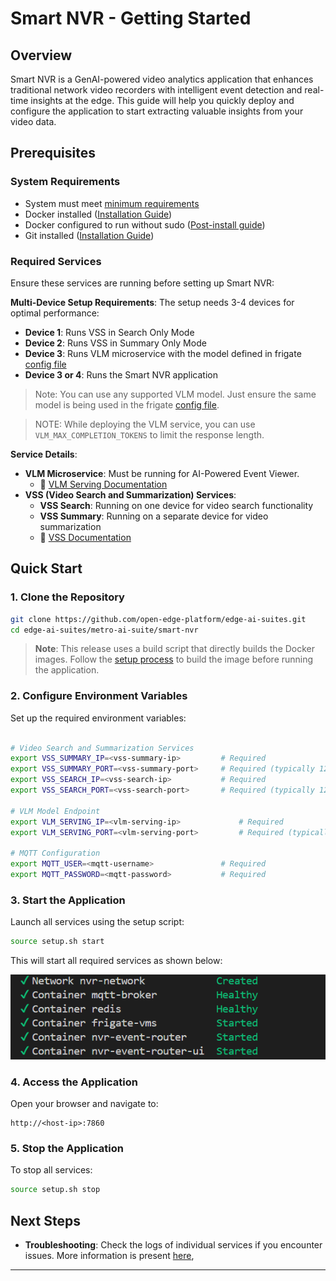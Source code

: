 # Smart NVR - Getting Started

## Overview

Smart NVR is a GenAI-powered video analytics application that enhances traditional network video recorders with intelligent event detection and real-time insights at the edge. This guide will help you quickly deploy and configure the application to start extracting valuable insights from your video data.

## Prerequisites

### System Requirements
- System must meet [minimum requirements](./system-requirements.md)
- Docker installed ([Installation Guide](https://docs.docker.com/get-docker/))
- Docker configured to run without sudo ([Post-install guide](https://docs.docker.com/engine/install/linux-postinstall/))
- Git installed ([Installation Guide](https://git-scm.com/book/en/v2/Getting-Started-Installing-Git))

### Required Services
Ensure these services are running before setting up Smart NVR:

**Multi-Device Setup Requirements**: The setup needs 3-4 devices for optimal performance:
- **Device 1**: Runs VSS in Search Only Mode
- **Device 2**: Runs VSS in Summary Only Mode  
- **Device 3**: Runs VLM microservice with the model defined in frigate [config file](../../resources/frigate-config/config.yml)
- **Device 3 or 4**: Runs the Smart NVR application

> Note: You can use any supported VLM model. Just ensure the same model is being used in the frigate [config file](../../resources/frigate-config/config.yml). 

> NOTE: While deploying the VLM service, you can use `VLM_MAX_COMPLETION_TOKENS` to limit the response length. 

**Service Details**:
- **VLM Microservice**: Must be running for AI-Powered Event Viewer. 
  - 📖 [VLM Serving Documentation](https://github.com/open-edge-platform/edge-ai-libraries/blob/main/microservices/vlm-openvino-serving/docs/user-guide/get-started.md) 
- **VSS (Video Search and Summarization) Services**:
  - **VSS Search**: Running on one device for video search functionality
  - **VSS Summary**: Running on a separate device for video summarization
  - 📖 [VSS Documentation](https://github.com/open-edge-platform/edge-ai-libraries/blob/main/sample-applications/video-search-and-summarization/docs/user-guide/get-started.md)

## Quick Start

### 1. Clone the Repository

```bash
git clone https://github.com/open-edge-platform/edge-ai-suites.git
cd edge-ai-suites/metro-ai-suite/smart-nvr
```
> **Note**: This release uses a build script that directly builds the Docker images. Follow the [setup process](./how-to-build-from-source.md) to build the image before running the application.

### 2. Configure Environment Variables

Set up the required environment variables:

```bash

# Video Search and Summarization Services
export VSS_SUMMARY_IP=<vss-summary-ip>         # Required
export VSS_SUMMARY_PORT=<vss-summary-port>     # Required (typically 12345)
export VSS_SEARCH_IP=<vss-search-ip>           # Required
export VSS_SEARCH_PORT=<vss-search-port>       # Required (typically 12345)

# VLM Model Endpoint
export VLM_SERVING_IP=<vlm-serving-ip>             # Required
export VLM_SERVING_PORT=<vlm-serving-port>         # Required (typically 9766)

# MQTT Configuration
export MQTT_USER=<mqtt-username>               # Required
export MQTT_PASSWORD=<mqtt-password>           # Required

```

### 3. Start the Application

Launch all services using the setup script:

```bash
source setup.sh start
```

This will start all required services as shown below:

![Services overview](./_images/containers.png)

### 4. Access the Application

Open your browser and navigate to:
```
http://<host-ip>:7860
```

### 5. Stop the Application

To stop all services:

```bash
source setup.sh stop
```

## Next Steps

- **Troubleshooting**: Check the logs of individual services if you encounter issues. More information is present [here](./support.md#troubleshooting-docker-deployments),


---